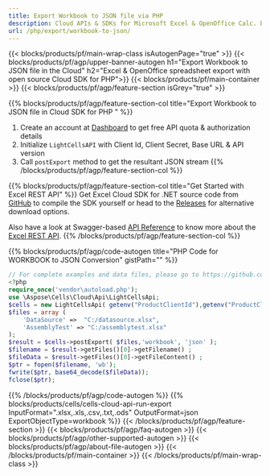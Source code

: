 ```yaml
---
title: Export Workbook to JSON file via PHP
description: Cloud APIs & SDKs for Microsoft Excel & OpenOffice Calc. Export workbok or interanl object to kinds of format file in the Cloud.
url: /php/export/workbook-to-json/
---
```



{{< blocks/products/pf/main-wrap-class isAutogenPage="true" >}}
{{< blocks/products/pf/agp/upper-banner-autogen h1="Export Workbook to JSON file in the Cloud" h2="Excel & OpenOffice spreadsheet export with open source Cloud SDK for PHP">}}
{{< blocks/products/pf/main-container >}}
{{< blocks/products/pf/agp/feature-section isGrey="true" >}}

{{% blocks/products/pf/agp/feature-section-col title="Export Workbook to JSON file in Cloud SDK for PHP " %}}
1. Create an account at <a href="https://dashboard.aspose.cloud/">Dashboard</a> to get free API quota & authorization details
1. Initialize ```LightCellsAPI``` with Client Id, Client Secret, Base URL & API version
1. Call ```postExport``` method to get the resultant JSON stream
{{% /blocks/products/pf/agp/feature-section-col %}}

{{% blocks/products/pf/agp/feature-section-col title="Get Started with Excel REST API" %}}
Get Excel Cloud SDK for .NET source code from [GitHub](https://github.com/aspose-cells-cloud/aspose-cells-cloud-php) to compile the SDK yourself or head to the [Releases](https://github.com/aspose-cells-cloud/aspose-cells-cloud-php/releases) for alternative download options. 

Also have a look at Swagger-based [API Reference](https://apireference.aspose.cloud/cells/#/LightCells/PostExport) to know more about the [Excel REST API](https://products.aspose.cloud/cells/curl/).
{{% /blocks/products/pf/agp/feature-section-col %}}

{{% blocks/products/pf/agp/code-autogen title="PHP Code for WORKBOOK to JSON Conversion" gistPath="" %}}
```php
// For complete examples and data files, please go to https://github.com/aspose-cells-cloud/aspose-cells-cloud-php/
<?php
require_once('vendor\autoload.php');
use \Aspose\Cells\Cloud\Api\LightCellsApi;
$cells = new LightCellsApi( getenv("ProductClientId"),getenv("ProductClientSecret") );
$files = array (
    'DataSource' =>  "C:/datasource.xlsx",
    'AssemblyTest' => "C:/assemblytest.xlsx"
);
$result = $cells->postExport( $files,'workbook', 'json' );
$filename = $result->getFiles()[0]->getFilename() ;
$fileData = $result->getFiles()[0]->getFileContent() ;
$ptr = fopen($filename, 'wb');
fwrite($ptr, base64_decode($fileData));
fclose($ptr);
```

{{% /blocks/products/pf/agp/code-autogen %}}
{{% blocks/products/cells/cells-cloud-api-run-export  InputFormat=".xlsx,.xls,.csv,.txt,.ods"  OutputFormat=json  ExportObjectType=workbook %}}
{{< /blocks/products/pf/agp/feature-section >}}
{{< blocks/products/pf/agp/faq-autogen >}}
{{< blocks/products/pf/agp/other-supported-autogen >}}
{{< blocks/products/pf/agp/about-file-autogen >}}
{{< /blocks/products/pf/main-container >}}
{{< /blocks/products/pf/main-wrap-class >}}
